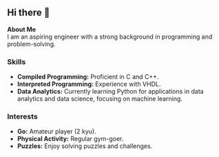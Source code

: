 ## Hi there 👋

**About Me**  
I am an aspiring engineer with a strong background in programming and problem-solving.

### Skills
- **Compiled Programming:** Proficient in C and C++.
- **Interpreted Programming:** Experience with VHDL.
- **Data Analytics:** Currently learning Python for applications in data analytics and data science, focusing on machine learning.

### Interests
- **Go:** Amateur player (2 kyu).
- **Physical Activity:** Regular gym-goer.
- **Puzzles:** Enjoy solving puzzles and challenges.
